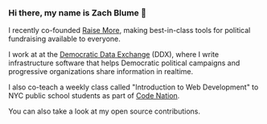 ### Hi there, my name is Zach Blume 👋

I recently co-founded [Raise More](https://join.raisemore.app/), making best-in-class tools for political fundraising available to everyone.

I work at at the [Democratic Data Exchange](https://demexchange.com/) (DDX), where I write infrastructure software that helps Democratic political campaigns and progressive organizations share information in realtime.

I also co-teach a weekly class called "Introduction to Web Development" to NYC public school students as part of [Code Nation](https://codenation.org/).

You can also take a look at my open source contributions.
